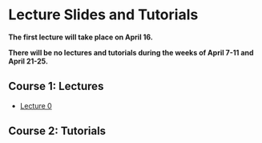 # Lecture Slides and Tutorials

**The first lecture will take place on April 16.**

**There will be no lectures and tutorials during the weeks of April 7-11 and April 21-25.**

## Course 1: Lectures
* [Lecture 0 ](./lecture/l0/L0.html)

## Course 2: Tutorials

